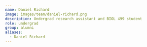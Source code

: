 ```yaml
---
name: Daniel Richard
image: images/team/daniel-richard.png
description: Undergrad research assistant and BIOL 499 student
role: undergrad
group: alumni
aliases:
  - Daniel Richard
---
```



